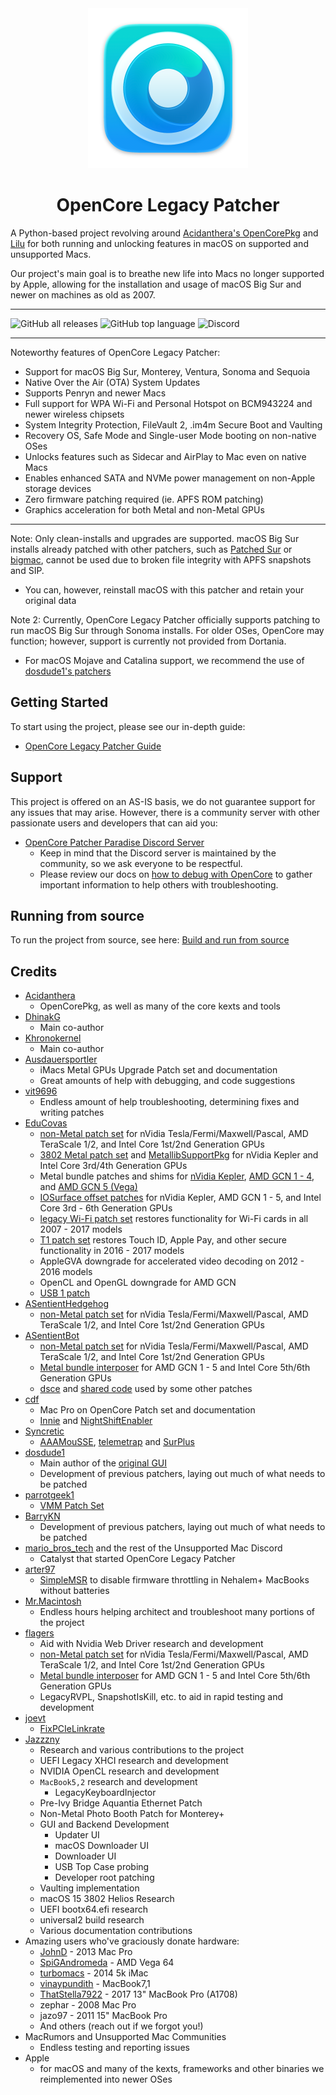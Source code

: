 <div align="center">
             <img src="docs/images/OC-R.png" alt="OpenCore Patcher Logo" width="256" />
             <h1>OpenCore Legacy Patcher</h1>
</div>

A Python-based project revolving around [Acidanthera's OpenCorePkg](https://github.com/acidanthera/OpenCorePkg) and [Lilu](https://github.com/acidanthera/Lilu) for both running and unlocking features in macOS on supported and unsupported Macs.

Our project's main goal is to breathe new life into Macs no longer supported by Apple, allowing for the installation and usage of macOS Big Sur and newer on machines as old as 2007.

----------

![GitHub all releases](https://img.shields.io/github/downloads/dortania/OpenCore-Legacy-Patcher/total?color=white&style=plastic) ![GitHub top language](https://img.shields.io/github/languages/top/dortania/OpenCore-Legacy-Patcher?color=4B8BBE&style=plastic) ![Discord](https://img.shields.io/discord/417165963327176704?color=7289da&label=discord&style=plastic)

----------

Noteworthy features of OpenCore Legacy Patcher:

* Support for macOS Big Sur, Monterey, Ventura, Sonoma and Sequoia
* Native Over the Air (OTA) System Updates
* Supports Penryn and newer Macs
* Full support for WPA Wi-Fi and Personal Hotspot on BCM943224 and newer wireless chipsets
* System Integrity Protection, FileVault 2, .im4m Secure Boot and Vaulting
* Recovery OS, Safe Mode and Single-user Mode booting on non-native OSes
* Unlocks features such as Sidecar and AirPlay to Mac even on native Macs
* Enables enhanced SATA and NVMe power management on non-Apple storage devices
* Zero firmware patching required (ie. APFS ROM patching)
* Graphics acceleration for both Metal and non-Metal GPUs

----------

Note: Only clean-installs and upgrades are supported. macOS Big Sur installs already patched with other patchers, such as [Patched Sur](https://github.com/BenSova/Patched-Sur) or [bigmac](https://github.com/StarPlayrX/bigmac), cannot be used due to broken file integrity with APFS snapshots and SIP.

* You can, however, reinstall macOS with this patcher and retain your original data

Note 2: Currently, OpenCore Legacy Patcher officially supports patching to run macOS Big Sur through Sonoma installs. For older OSes, OpenCore may function; however, support is currently not provided from Dortania.

* For macOS Mojave and Catalina support, we recommend the use of [dosdude1's patchers](http://dosdude1.com)

## Getting Started

To start using the project, please see our in-depth guide:

* [OpenCore Legacy Patcher Guide](https://dortania.github.io/OpenCore-Legacy-Patcher/)

## Support

This project is offered on an AS-IS basis, we do not guarantee support for any issues that may arise. However, there is a community server with other passionate users and developers that can aid you:

* [OpenCore Patcher Paradise Discord Server](https://discord.gg/rqdPgH8xSN)
  * Keep in mind that the Discord server is maintained by the community, so we ask everyone to be respectful.
  * Please review our docs on [how to debug with OpenCore](https://dortania.github.io/OpenCore-Legacy-Patcher/DEBUG.html) to gather important information to help others with troubleshooting.

## Running from source

To run the project from source, see here: [Build and run from source](./SOURCE.md)

## Credits

* [Acidanthera](https://github.com/Acidanthera)
  * OpenCorePkg, as well as many of the core kexts and tools
* [DhinakG](https://github.com/DhinakG)
  * Main co-author
* [Khronokernel](https://github.com/Khronokernel)
  * Main co-author
* [Ausdauersportler](https://github.com/Ausdauersportler)
  * iMacs Metal GPUs Upgrade Patch set and documentation
  * Great amounts of help with debugging, and code suggestions
* [vit9696](https://github.com/vit9696)
  * Endless amount of help troubleshooting, determining fixes and writing patches
* [EduCovas](https://github.com/covasedu)
  * [non-Metal patch set](https://github.com/moraea/non-metal-frameworks) for nVidia Tesla/Fermi/Maxwell/Pascal, AMD TeraScale 1/2, and Intel Core 1st/2nd Generation GPUs
  * [3802 Metal patch set](https://github.com/moraea/misc-patches/tree/main/3802-Metal-15) and [MetallibSupportPkg](https://github.com/dortania/MetallibSupportPkg) for nVidia Kepler and Intel Core 3rd/4th Generation GPUs
  * Metal bundle patches and shims for [nVidia Kepler](https://github.com/moraea/misc-patches/tree/main/Kepler%2013%2B), [AMD GCN 1 - 4](https://github.com/moraea/misc-patches/tree/main/GCN%2013%2B), and [AMD GCN 5 (Vega)](https://github.com/moraea/misc-patches/tree/main/vega%2013%2B)
  * [IOSurface offset patches](https://github.com/moraea/misc-patches/tree/main/Sonoma%2014.4%20IOSurface) for nVidia Kepler, AMD GCN 1 - 5, and Intel Core 3rd - 6th Generation GPUs
  * [legacy Wi-Fi patch set](https://github.com/moraea/unsupported-wifi-patches) restores functionality for Wi-Fi cards in all 2007 - 2017 models
  * [T1 patch set](https://github.com/moraea/misc-patches/tree/main/T1-Patch) restores Touch ID, Apple Pay, and other secure functionality in 2016 - 2017 models
  * AppleGVA downgrade for accelerated video decoding on 2012 - 2016 models
  * OpenCL and OpenGL downgrade for AMD GCN
  * [USB 1 patch](https://github.com/moraea/misc-patches/tree/main/IOUSBHostFamily-14.4)
* [ASentientHedgehog](https://github.com/moosethegoose2213)
  * [non-Metal patch set](https://github.com/moraea/non-metal-frameworks) for nVidia Tesla/Fermi/Maxwell/Pascal, AMD TeraScale 1/2, and Intel Core 1st/2nd Generation GPUs
* [ASentientBot](https://github.com/ASentientBot)
  * [non-Metal patch set](https://github.com/moraea/non-metal-frameworks) for nVidia Tesla/Fermi/Maxwell/Pascal, AMD TeraScale 1/2, and Intel Core 1st/2nd Generation GPUs
  * [Metal bundle interposer](https://github.com/moraea/misc-patches/tree/main/sequoia%2031001%20interposer) for AMD GCN 1 - 5 and Intel Core 5th/6th Generation GPUs
  * [dsce](https://github.com/moraea/dsce) and [shared code](https://github.com/moraea/moraea-common) used by some other patches
* [cdf](https://github.com/cdf)
  * Mac Pro on OpenCore Patch set and documentation
  * [Innie](https://github.com/cdf/Innie) and [NightShiftEnabler](https://github.com/cdf/NightShiftEnabler)
* [Syncretic](https://forums.macrumors.com/members/syncretic.1173816/)
  * [AAAMouSSE](https://forums.macrumors.com/threads/mp3-1-others-sse-4-2-emulation-to-enable-amd-metal-driver.2206682/), [telemetrap](https://forums.macrumors.com/threads/mp3-1-others-sse-4-2-emulation-to-enable-amd-metal-driver.2206682/post-28447707) and [SurPlus](https://github.com/reenigneorcim/SurPlus)
* [dosdude1](https://github.com/dosdude1)
  * Main author of the [original GUI](https://github.com/dortania/OCLP-GUI)
  * Development of previous patchers, laying out much of what needs to be patched
* [parrotgeek1](https://github.com/parrotgeek1)
  * [VMM Patch Set](https://github.com/dortania/OpenCore-Legacy-Patcher/blob/4a8f61a01da72b38a4b2250386cc4b497a31a839/payloads/Config/config.plist#L1222-L1281)
* [BarryKN](https://github.com/BarryKN)
  * Development of previous patchers, laying out much of what needs to be patched
* [mario_bros_tech](https://github.com/mariobrostech) and the rest of the Unsupported Mac Discord
  * Catalyst that started OpenCore Legacy Patcher
* [arter97](https://github.com/arter97/)
  * [SimpleMSR](https://github.com/arter97/SimpleMSR/) to disable firmware throttling in Nehalem+ MacBooks without batteries
* [Mr.Macintosh](https://mrmacintosh.com)
  * Endless hours helping architect and troubleshoot many portions of the project
* [flagers](https://github.com/flagersgit)
  * Aid with Nvidia Web Driver research and development
  * [non-Metal patch set](https://github.com/moraea/non-metal-frameworks) for nVidia Tesla/Fermi/Maxwell/Pascal, AMD TeraScale 1/2, and Intel Core 1st/2nd Generation GPUs
  * [Metal bundle interposer](https://github.com/moraea/misc-patches/tree/main/sequoia%2031001%20interposer) for AMD GCN 1 - 5 and Intel Core 5th/6th Generation GPUs
  * LegacyRVPL, SnapshotIsKill, etc. to aid in rapid testing and development
* [joevt](https://github.com/joevt)
  * [FixPCIeLinkrate](https://github.com/joevt/joevtApps)
* [Jazzzny](https://github.com/Jazzzny)
  * Research and various contributions to the project
  * UEFI Legacy XHCI research and development
  * NVIDIA OpenCL research and development
  * `MacBook5,2` research and development
    * LegacyKeyboardInjector
  * Pre-Ivy Bridge Aquantia Ethernet Patch
  * Non-Metal Photo Booth Patch for Monterey+
  * GUI and Backend Development
    * Updater UI
    * macOS Downloader UI
    * Downloader UI
    * USB Top Case probing
    * Developer root patching
  * Vaulting implementation
  * macOS 15 3802 Helios Research
  * UEFI bootx64.efi research
  * universal2 build research
  * Various documentation contributions
* Amazing users who've graciously donate hardware:
  * [JohnD](https://forums.macrumors.com/members/johnd.53633/) - 2013 Mac Pro
  * [SpiGAndromeda](https://github.com/SpiGAndromeda) - AMD Vega 64
  * [turbomacs](https://github.com/turbomacs) - 2014 5k iMac
  * [vinaypundith](https://forums.macrumors.com/members/vinaypundith.1212357/) - MacBook7,1
   * [ThatStella7922](https://github.com/ThatStella7922) - 2017 13" MacBook Pro (A1708)
  * zephar - 2008 Mac Pro
  * jazo97 - 2011 15" MacBook Pro
  * And others (reach out if we forgot you!)
* MacRumors and Unsupported Mac Communities
  * Endless testing and reporting issues
* Apple
  * for macOS and many of the kexts, frameworks and other binaries we reimplemented into newer OSes
